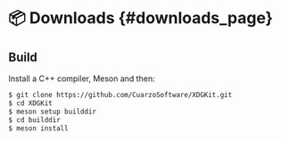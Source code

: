 # 📦 Downloads {#downloads_page}

## Build

Install a C++ compiler, Meson and then:

```bash
$ git clone https://github.com/CuarzoSoftware/XDGKit.git
$ cd XDGKit
$ meson setup builddir
$ cd builddir
$ meson install
```
